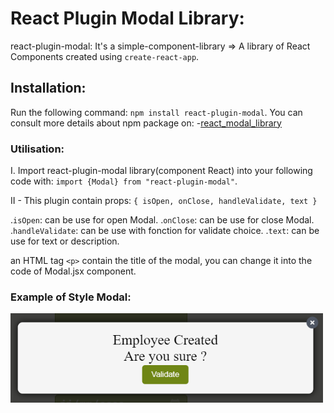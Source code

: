 # React Plugin Modal Library:

react-plugin-modal:
It's a simple-component-library => A library of React Components created using `create-react-app`.

## Installation:

Run the following command: `npm install react-plugin-modal`.
You can consult more details about npm package on: -[react_modal_library](https://www.npmjs.com/package/react-plugin-modal)

### Utilisation:

I. Import react-plugin-modal library(component React) into your following code with: `import {Modal} from "react-plugin-modal"`.

II - This plugin contain props: `{ isOpen, onClose, handleValidate, text }`

.`isOpen`: can be use for open Modal.
.`onClose`: can be use for close Modal.
.`handleValidate`: can be use with fonction for validate choice.
.`text`: can be use for text or description.

an HTML tag `<p>` contain the title of the modal, you can change it into the code of Modal.jsx component.

### Example of Style Modal:

<img width="500" alt="example_image" src="./public/ExampleStyleModal.png">
